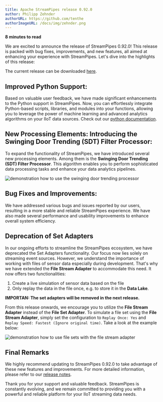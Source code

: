 ```yaml
---
title: Apache StreamPipes release 0.92.0
author: Philipp Zehnder
authorURL: https://github.com/tenthe
authorImageURL: /docs/img/zehnder.png
---
```

**<div style="float: left; padding-right: 40px;">8 minutes to read</div>**
<br>

We are excited to announce the release of StreamPipes 0.92.0!
This release is packed with bug fixes, improvements, and new features, all aimed at enhancing your experience with StreamPipes.
Let's dive into the highlights of this release:

<!--truncate-->

The current release can be downloaded <a href="https://streampipes.apache.org/download.html">here</a>.

## Improved Python Support:
Based on valuable user feedback, we have made significant enhancements to the Python support in StreamPipes.
Now, you can effortlessly integrate Python-based scripts, libraries, and modules into your functions, allowing you to leverage the power of machine learning and advanced analytics algorithms on your IIoT data sources.
Check out our [python documentation](https://streampipes.apache.org/docs/docs/python/latest/).

## New Processing Elements: Introducing the Swinging Door Trending (SDT) Filter Processor:
To expand the functionality of StreamPipes, we have introduced several new processing elements.
Among them is the **Swinging Door Trending (SDT) Filter Processor**.
This algorithm enables you to perform sophisticated data processing tasks and enhance your data analytics pipelines.

<img src="/docs/blog/assets/2023-06-16/swinging_door_trending.gif" alt="demonstration how to use the swinging door trending processor">

## Bug Fixes and Improvements:
We have addressed various bugs and issues reported by our users, resulting in a more stable and reliable StreamPipes experience.
We have also made several performance and usability improvements to enhance overall system efficiency.

## Deprecation of Set Adapters
In our ongoing efforts to streamline the StreamPipes ecosystem, we have deprecated the Set Adapters functionality.
Our focus now lies solely on streaming event sources. However, we understand the importance of working with files of sensor data especially during development.
That's why we have extended the **File Stream Adapter** to accommodate this need. It now offers two functionalities:
1. Create a live simulation of sensor data based on the file
2. Only replay the data in the file once, e.g. to store it in the **Data Lake**.

**IMPORTAN: The set adapters will be removed in the next release.**

From this release onwards, we encourage you to utilize the **File Stream Adapter** instead of the **File Set Adapter**. 
To simulate a file set using the **File Stream Adapter**, simply set the configuration to `Replay Once: Yes` and `Replay Speed: Fastest (Ignore original time)`. 
Take a look at the example below:

<img src="/docs/blog/assets/2023-06-16/file_stream_set.gif" alt="demonstration how to use file sets with the file stream adapter">

## Final Remarks
We highly recommend updating to StreamPipes 0.92.0 to take advantage of these new features and improvements.
For more detailed information, please refer to our [release notes](https://github.com/apache/incubator-streampipes/blob/release/0.92.0/RELEASE_NOTES.md#0920).

Thank you for your support and valuable feedback.
StreamPipes is constantly evolving, and we remain committed to providing you with a powerful and reliable platform for your IIoT streaming data needs.
